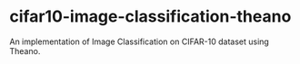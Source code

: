 # cifar10-image-classification-theano
An implementation of Image Classification on CIFAR-10 dataset using Theano.

